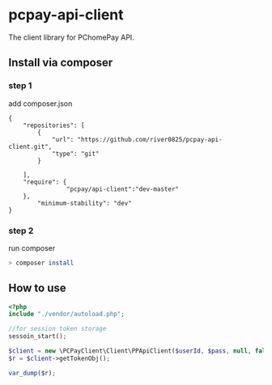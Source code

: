 # pcpay-api-client

The client library for PChomePay API.

## Install  via composer

### step 1

add composer.json

```
{
    "repositories": [
        {
            "url": "https://github.com/river0825/pcpay-api-client.git",
            "type": "git"
        }

    ],
    "require": {
                "pcpay/api-client":"dev-master"
    },
       	"minimum-stability": "dev"
}
```

### step 2
run composer

```bash
> composer install

```

## How to use

```php
<?php
include "./vendor/autoload.php";

//for session token storage
sessoin_start();

$client = new \PCPayClient\Client\PPApiClient($userId, $pass, null, false, true);
$r = $client->getTokenObj();

var_dump($r);
```
